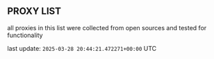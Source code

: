 ## PROXY LIST

all proxies in this list were collected from open sources and tested for functionality

last update: `2025-03-28 20:44:21.472271+00:00` UTC